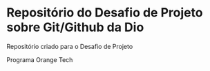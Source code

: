 # Repositório do Desafio de Projeto sobre Git/Github da Dio
Repositório criado para o Desafio de Projeto

Programa Orange Tech


